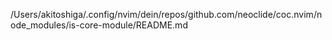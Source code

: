 /Users/akitoshiga/.config/nvim/dein/repos/github.com/neoclide/coc.nvim/node_modules/is-core-module/README.md